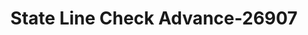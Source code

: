 ---
f_zip-code: 24251
f_state-code: VA
title: State Line Check Advance-26907
f_phone: 423-246-0337
f_city-only: Gate City
f_address: 170 Ushighway 23 North Gate City
f_location-unique-id: '26907'
slug: state-line-check-advance-26907
updated-on: '2024-05-30T13:46:58.046Z'
created-on: '2024-05-30T13:36:59.803Z'
published-on: '2024-05-30T13:54:32.469Z'
f_city-state: cms/city/gate-city-va.md
f_company: cms/company/state-line-check-advance.md
f_state: cms/state/virginia.md
layout: '[payday-loan].html'
tags: payday-loan
---